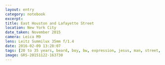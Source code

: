 ```yaml
--- 
layout: entry
category: notebook
excerpt:
title: East Houston and Lafayette Street
location: New York City
date_taken: November 2015
camera: Leica M9
lens: Leitz Summilux 35mm f/1.4
date: 2016-02-09 13:28:07
tags: [20 to 35 years, beard, boy, bw, expression, jesus, man, street, surprise, wind]
image: GRS-20151122-163730
---
```

